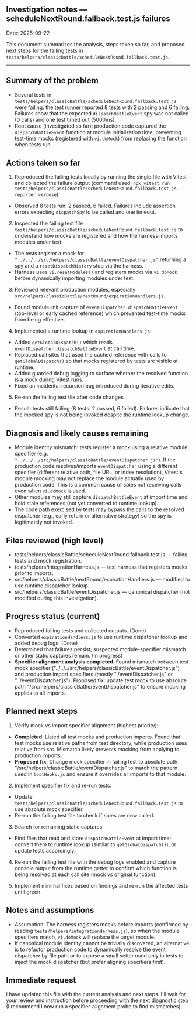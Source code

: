 ## Investigation notes — scheduleNextRound.fallback.test.js failures

Date: 2025-09-22

This document summarizes the analysis, steps taken so far, and proposed next steps for the failing tests in `tests/helpers/classicBattle/scheduleNextRound.fallback.test.js`.

---

## Summary of the problem

- Several tests in `tests/helpers/classicBattle/scheduleNextRound.fallback.test.js` were failing: the test runner reported 8 tests with 2 passing and 6 failing. Failures show that the expected `dispatchBattleEvent` spy was not called (0 calls) and one test timed out (5000ms).
- Root cause (investigated so far): production code captured the `dispatchBattleEvent` function at module initialization time, preventing test-time mocks (registered with `vi.doMock`) from replacing the function when tests run.

## Actions taken so far

1. Reproduced the failing tests locally by running the single file with Vitest and collected the failure output (command used: `npx vitest run tests/helpers/classicBattle/scheduleNextRound.fallback.test.js --reporter verbose`).

- Observed 8 tests run: 2 passed, 6 failed. Failures include assertion errors expecting `dispatchSpy` to be called and one timeout.

2. Inspected the failing test file `tests/helpers/classicBattle/scheduleNextRound.fallback.test.js` to understand how mocks are registered and how the harness imports modules under test.

- The tests register a mock for `"../../../src/helpers/classicBattle/eventDispatcher.js"` returning a spy and a `resetDispatchHistory` stub via the harness.
- Harness uses `vi.resetModules()` and registers mocks via `vi.doMock` before dynamically importing modules under test.

3. Reviewed relevant production modules, especially `src/helpers/classicBattle/nextRound/expirationHandlers.js`.

- Found module-init capture of `eventDispatcher.dispatchBattleEvent` (top-level or early cached reference) which prevented test-time mocks from being effective.

4. Implemented a runtime lookup in `expirationHandlers.js`:

- Added `getGlobalDispatch()` which reads `eventDispatcher.dispatchBattleEvent` at call time.
- Replaced call sites that used the cached reference with calls to `getGlobalDispatch()` so that mocks registered by tests are visible at runtime.
- Added guarded debug logging to surface whether the resolved function is a mock during Vitest runs.
- Fixed an incidental recursion bug introduced during iterative edits.

5. Re-ran the failing test file after code changes.

- Result: tests still failing (8 tests: 2 passed, 6 failed). Failures indicate that the mocked spy is not being invoked despite the runtime lookup change.

## Diagnosis and likely causes remaining

- Module identity mismatch: tests register a mock using a relative module specifier (e.g. `"../../../src/helpers/classicBattle/eventDispatcher.js"`). If the production code resolves/imports `eventDispatcher` using a different specifier (different relative path, file URL, or index resolution), Vitest's module mocking may not replace the module actually used by production code. This is a common cause of spies not receiving calls even when `vi.doMock` is used.
- Other modules may still capture `dispatchBattleEvent` at import time and hold stale references (not yet converted to runtime lookup).
- The code path exercised by tests may bypass the calls to the resolved dispatcher (e.g., early return or alternative strategy) so the spy is legitimately not invoked.

## Files reviewed (high level)

- tests/helpers/classicBattle/scheduleNextRound.fallback.test.js — failing tests and mock registration.
- tests/helpers/integrationHarness.js — test harness that registers mocks prior to imports.
- src/helpers/classicBattle/nextRound/expirationHandlers.js — modified to use runtime dispatcher lookup.
- src/helpers/classicBattle/eventDispatcher.js — canonical dispatcher (not modified during this investigation).

## Progress status (current)

- Reproduced failing tests and collected outputs. (Done)
- Converted `expirationHandlers.js` to use runtime dispatcher lookup and added debug logs. (Done)
- Determined that failures persist; suspected module-specifier mismatch or other static captures remain. (In progress)
- **Specifier alignment analysis completed**: Found mismatch between test mock specifier ("../../../src/helpers/classicBattle/eventDispatcher.js") and production import specifiers (mostly "./eventDispatcher.js" or "../eventDispatcher.js"). Proposed fix: update test mock to use absolute path "/src/helpers/classicBattle/eventDispatcher.js" to ensure mocking applies to all imports.

## Planned next steps

1. Verify mock vs import specifier alignment (highest priority):

- **Completed**: Listed all test mocks and production imports. Found that test mocks use relative paths from test directory, while production uses relative from src. Mismatch likely prevents mocking from applying to production imports.
- **Proposed fix**: Change mock specifier in failing test to absolute path "/src/helpers/classicBattle/eventDispatcher.js" to match the pattern used in `testHooks.js` and ensure it overrides all imports to that module.

2. Implement specifier fix and re-run tests:

- Update `tests/helpers/classicBattle/scheduleNextRound.fallback.test.js` to use absolute mock specifier.
- Re-run the failing test file to check if spies are now called.

3. Search for remaining static captures:

- Find files that read and store `dispatchBattleEvent` at import time; convert them to runtime lookup (similar to `getGlobalDispatch()`), or update tests accordingly.

4. Re-run the failing test file with the debug logs enabled and capture console output from the runtime getter to confirm which function is being resolved at each call site (mock vs original function).

5. Implement minimal fixes based on findings and re-run the affected tests until green.

## Notes and assumptions

- Assumption: The harness registers mocks before imports (confirmed by reading `tests/helpers/integrationHarness.js`), so when the module specifiers match, `vi.doMock` will replace the target module.
- If canonical module identity cannot be trivially discovered, an alternative is to refactor production code to dynamically resolve the event dispatcher by file path or to expose a small setter used only in tests to inject the mock dispatcher (but prefer aligning specifiers first).

## Immediate request

I have updated this file with the current analysis and next steps. I'll wait for your review and instruction before proceeding with the next diagnostic step (I recommend I now run a specifier-alignment probe to find mismatches).
